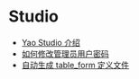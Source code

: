 # Studio

- [Yao Studio 介绍](Yao%20Studio%E4%BB%8B%E7%BB%8D.md)
- [如何修改管理员用户密码](%E5%A6%82%E4%BD%95%E4%BF%AE%E6%94%B9%E7%AE%A1%E7%90%86%E5%91%98%E7%94%A8%E6%88%B7%E5%AF%86%E7%A0%81.md)
- [自动生成 table_form 定义文件](%E8%87%AA%E5%8A%A8%E7%94%9F%E6%88%90table_form%E5%AE%9A%E4%B9%89%E6%96%87%E4%BB%B6.md)

